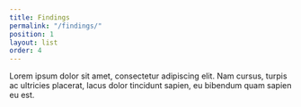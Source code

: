 ```yaml
---
title: Findings
permalink: "/findings/"
position: 1
layout: list
order: 4
---
```


Lorem ipsum dolor sit amet, consectetur adipiscing elit. Nam cursus, turpis ac ultricies placerat, lacus dolor tincidunt sapien, eu bibendum quam sapien eu est.